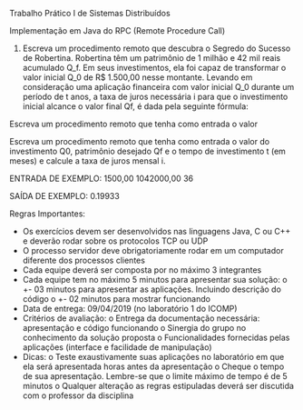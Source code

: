 Trabalho Prático I de Sistemas Distribuídos

Implementação em Java do RPC (Remote Procedure Call)

1. Escreva um procedimento remoto que descubra o Segredo do Sucesso de Robertina. Robertina têm um
patrimônio de 1 milhão e 42 mil reais acumulado Q_f. Em seus investimentos, ela foi capaz de transformar o valor
inicial Q_0 de R$ 1.500,00 nesse montante. Levando em consideração uma aplicação financeira com valor inicial
Q_0 durante um período de t anos, a taxa de juros necessária i para que o investimento inicial alcance o valor
final Qf, é dada pela seguinte fórmula: <!-- Adicionar Imagem mais tarde, no Windows -->

Escreva um procedimento remoto que tenha como entrada o valor

Escreva um procedimento remoto que tenha como entrada o valor do investimento Q0, patrimônio desejado Qf e
o tempo de investimento t (em meses) e calcule a taxa de juros mensal i.

ENTRADA DE EXEMPLO:
1500,00
1042000,00
36

SAÍDA DE EXEMPLO:
0.19933

Regras Importantes:
- Os exercícios devem ser desenvolvidos nas linguagens Java, C ou C++ e deverão rodar sobre os protocolos TCP
ou UDP
- O processo servidor deve obrigatoriamente rodar em um computador diferente dos processos clientes
- Cada equipe deverá ser composta por no máximo 3 integrantes
- Cada equipe tem no máximo 5 minutos para apresentar sua solução:
o +- 03 minutos para apresentar as aplicações. Incluindo descrição do código
o +- 02 minutos para mostrar funcionando
- Data de entrega: 09/04/2019 (no laboratório 1 do ICOMP)
- Critérios de avaliação:
o Entrega da documentação necessária: apresentação e código funcionando
o Sinergia do grupo no conhecimento da solução proposta
o Funcionalidades fornecidas pelas aplicações (interface e facilidade de manipulação)
- Dicas:
o Teste exaustivamente suas aplicações no laboratório em que ela será apresentada horas antes da
apresentação
o Cheque o tempo de sua apresentação. Lembre-se que o limite máximo de tempo é de 5 minutos
o Qualquer alteração as regras estipuladas deverá ser discutida com o professor da disciplina
